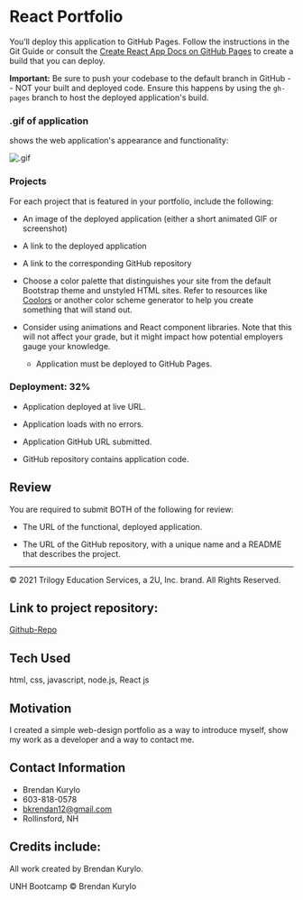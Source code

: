 # React Portfolio

You’ll deploy this application to GitHub Pages. Follow the instructions in the Git Guide or consult the [Create React App Docs on GitHub Pages](https://create-react-app.dev/docs/deployment/#github-pages) to create a build that you can deploy.

**Important:** Be sure to push your codebase to the default branch in GitHub -- NOT your built and deployed code. Ensure this happens by using the `gh-pages` branch to host the deployed application's build.

### .gif of application

shows the web application's appearance and functionality:

![.gif](./src/assets/demonstration.gif)

### Projects

For each project that is featured in your portfolio, include the following:

- An image of the deployed application (either a short animated GIF or screenshot)

- A link to the deployed application

- A link to the corresponding GitHub repository

- Choose a color palette that distinguishes your site from the default Bootstrap theme and unstyled HTML sites. Refer to resources like [Coolors](https://coolors.co/) or another color scheme generator to help you create something that will stand out.

- Consider using animations and React component libraries. Note that this will not affect your grade, but it might impact how potential employers gauge your knowledge.

  - Application must be deployed to GitHub Pages.

### Deployment: 32%

- Application deployed at live URL.

- Application loads with no errors.

- Application GitHub URL submitted.

- GitHub repository contains application code.

## Review

You are required to submit BOTH of the following for review:

- The URL of the functional, deployed application.

- The URL of the GitHub repository, with a unique name and a README that describes the project.

---

© 2021 Trilogy Education Services, a 2U, Inc. brand. All Rights Reserved.

## Link to project repository:

[Github-Repo](https://github.com/Bkrendan12/React-Portfolio)

## Tech Used

html, css, javascript, node.js, React js

## Motivation

I created a simple web-design portfolio as a way to introduce myself, show my work as a developer and a way to contact me.

## Contact Information

- Brendan Kurylo
- 603-818-0578
- bkrendan12@gmail.com
- Rollinsford, NH

## Credits include:

All work created by Brendan Kurylo.

UNH Bootcamp © Brendan Kurylo
